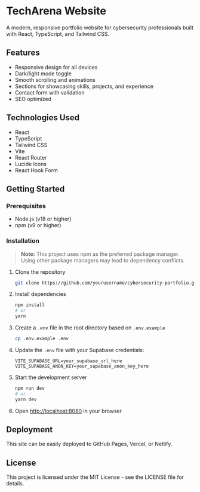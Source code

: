 # TechArena Website

A modern, responsive portfolio website for cybersecurity professionals built with React, TypeScript, and Tailwind CSS.

## Features

- Responsive design for all devices
- Dark/light mode toggle
- Smooth scrolling and animations
- Sections for showcasing skills, projects, and experience
- Contact form with validation
- SEO optimized

## Technologies Used

- React
- TypeScript
- Tailwind CSS
- Vite
- React Router
- Lucide Icons
- React Hook Form

## Getting Started

### Prerequisites

- Node.js (v18 or higher)
- npm (v9 or higher)

### Installation

> **Note:** This project uses npm as the preferred package manager. Using other package managers may lead to dependency conflicts.

1. Clone the repository
   ```bash
   git clone https://github.com/yourusername/cybersecurity-portfolio.git
   ```

2. Install dependencies
   ```bash
   npm install
   # or
   yarn
   ```

3. Create a `.env` file in the root directory based on `.env.example`
   ```bash
   cp .env.example .env
   ```

4. Update the `.env` file with your Supabase credentials:
   ```
   VITE_SUPABASE_URL=your_supabase_url_here
   VITE_SUPABASE_ANON_KEY=your_supabase_anon_key_here
   ```

5. Start the development server
   ```bash
   npm run dev
   # or
   yarn dev
   ```

6. Open [http://localhost:8080](http://localhost:8080) in your browser

## Deployment

This site can be easily deployed to GitHub Pages, Vercel, or Netlify.

## License

This project is licensed under the MIT License - see the LICENSE file for details.
